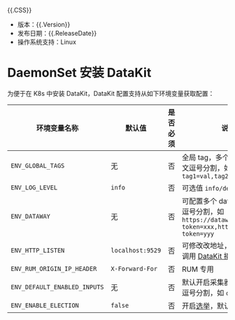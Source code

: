 {{.CSS}}

- 版本：{{.Version}}
- 发布日期：{{.ReleaseDate}}
- 操作系统支持：Linux

# DaemonSet 安装 DataKit 

为便于在 K8s 中安装 DataKit，DataKit 配置支持从如下环境变量获取配置：

| 环境变量名称                 | 默认值           | 是否必须 | 说明                                                                                         |
| ---------                    | ---              | ------   | ----                                                                                         |
| `ENV_GLOBAL_TAGS`            | 无               | 否       | 全局 tag，多个 tag 之间以英文逗号分割，如 `tag1=val,tag2=val2`                               |
| `ENV_LOG_LEVEL`              | `info`           | 否       | 可选值 `info/debug`                                                                          |
| `ENV_DATAWAY`                | 无               | 否       | 可配置多个 dataway，以英文逗号分割，如 `https://dataway?token=xxx,https://dataway?token=yyy` |
| `ENV_HTTP_LISTEN`            | `localhost:9529` | 否       | 可修改改地址，使得外部可以调用 [DataKit 接口](apis)                                          |
| `ENV_RUM_ORIGIN_IP_HEADER`   | `X-Forward-For`  | 否       | RUM 专用                                                                                     |
| `ENV_DEFAULT_ENABLED_INPUTS` | 无               | 否       | 默认开启采集器列表，以英文逗号分割，如 `cpu,mem,disk`                                        |
| `ENV_ENABLE_ELECTION`        | `false`          | 否       | 开启[选举](election)，默认不开启                                                             |
